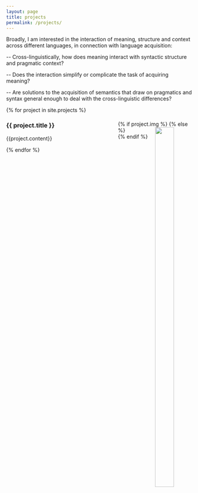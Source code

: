 ```yaml
---
layout: page
title: projects
permalink: /projects/
---
```

Broadly, I am interested in the interaction of meaning, structure and context across different languages, in connection with language acquisition: 

-- Cross-linguistically, how does meaning interact with syntactic structure and pragmatic context? 

-- Does the interaction simplify or complicate the task of acquiring meaning? 

-- Are solutions to the acquisition of semantics that draw on pragmatics and syntax general enough to deal with the cross-linguistic differences? 


{% for project in site.projects %}

<div style="float:right;max-width: 40%;max-height: 50px;padding-top:7px;">
        {% if project.img %}
        <img style="width:50%;float:right;" src="{{ project.img | prepend: site.baseurl | prepend: site.url }}"/>
        {% else %}
        <div class="thumbnail blankbox"></div>
        {% endif %}    
</div>
<h3 class = "project" >
    {{ project.title }}
</h3>

<div>
<div style="width:100%;text-align: justify;">
{{project.content}}
</div>
</div>

{% endfor %}
